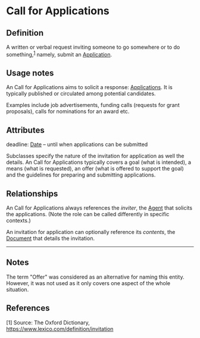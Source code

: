 # Call for Applications

## Definition
A written or verbal request inviting someone to go somewhere or to do something,<sup>[1](#fn1)</sup>
namely, submit an [Application](../entities/Application.md).

## Usage notes
An Call for Applications aims to solicit a response: [Applications](../entities/Application.md).
It is typically published or circulated among potential candidates.

Examples include job advertisements, funding calls (requests for grant proposals), calls for nominations for an award etc.

## Attributes

deadline: [Date](../datatypes/Date.md) – until when applications can be submitted

Subclasses specify the nature of the invitation for application as well the details. 
An Call for Applications typically covers a goal (what is intended), a means (what is requested), an offer (what is offered to support the goal) and the guidelines for preparing and submitting applications.

## Relationships

An Call for Applications always references the *inviter*, the [Agent](../entities/Agent.md) that solicits the applications. (Note the role can be called differently in specific contexts.)

An invitation for application can optionally reference its *contents*, the [Document](../entities/Document.md) that details the invitation.

---

## Notes
The term "Offer" was considered as an alternative for naming this entity. However, it was not used as it only covers one aspect of the whole situation.

## References
<a name="fn1">\[1\]</a> Source: The Oxford Dictionary, https://www.lexico.com/definition/invitation